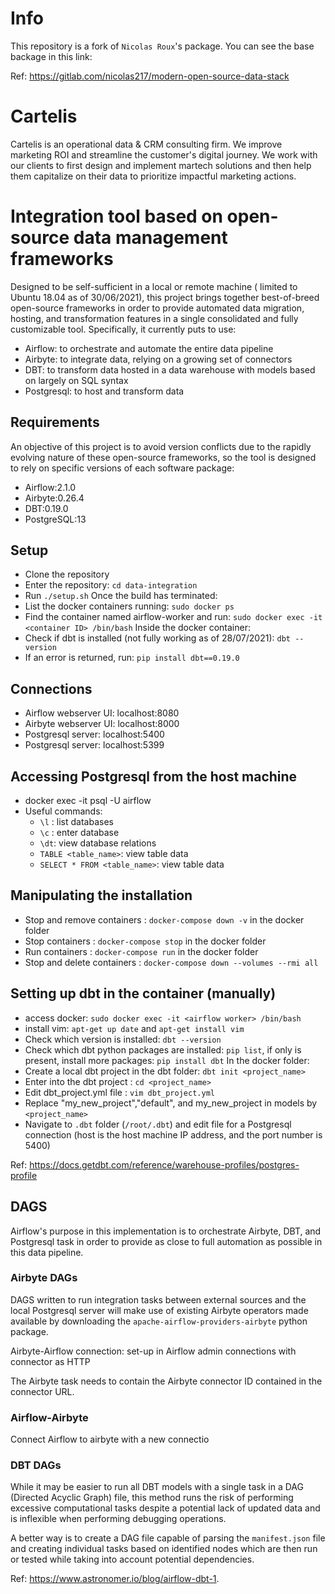 # Info
This repository is a fork of `Nicolas Roux`'s package. You can see the base backage in this link: 

Ref: https://gitlab.com/nicolas217/modern-open-source-data-stack


# Cartelis
Cartelis is an operational data & CRM consulting firm. We improve marketing ROI and streamline the customer's digital journey. We work with our clients to first design and implement martech solutions and then help them capitalize on their data to prioritize impactful marketing actions.

# Integration tool based on open-source data management frameworks
Designed to be self-sufficient in a local or remote machine ( limited to Ubuntu 18.04 as of 30/06/2021), this project brings together best-of-breed open-source frameworks in order to provide automated data migration, hosting, and transformation features in a single consolidated and fully customizable tool. Specifically, it currently puts to use:
- Airflow: to orchestrate and automate the entire data pipeline
- Airbyte: to integrate data, relying on a growing set of connectors
- DBT: to transform data hosted in a data warehouse with models based on largely on SQL syntax
- Postgresql: to host and transform data

## Requirements
An objective of this project is to avoid version conflicts due to the rapidly evolving nature of these open-source frameworks, so the tool is designed to rely on specific versions of each software package:
- Airflow:2.1.0
- Airbyte:0.26.4
- DBT:0.19.0
- PostgreSQL:13

## Setup
- Clone the repository
- Enter the repository: `cd data-integration`
- Run `./setup.sh`
Once the build has terminated:
- List the docker containers running: `sudo docker ps`
- Find the container named airflow-worker and run: `sudo docker exec -it <container ID> /bin/bash`
Inside the docker container:
- Check if dbt is installed (not fully working as of 28/07/2021): `dbt --version`
- If an error is returned, run: `pip install dbt==0.19.0`

## Connections
* Airflow webserver UI: localhost:8080
* Airbyte webserver UI: localhost:8000
* Postgresql server: localhost:5400
* Postgresql server: localhost:5399

## Accessing Postgresql from the host machine
- docker exec -it <Postgresql-docker-image-id> psql -U airflow
- Useful commands:
  * `\l` : list databases
  * `\c` <database>: enter database
  * `\dt`: view database relations
  * `TABLE <table_name>`: view table data
  * `SELECT * FROM <table_name>`: view table data


## Manipulating the installation
- Stop and remove containers : `docker-compose down -v` in the docker folder
- Stop containers : `docker-compose stop` in the docker folder
- Run containers : `docker-compose run` in the docker folder
- Stop and delete containers : `docker-compose down --volumes --rmi all`
## Setting up dbt in the container (manually)
- access docker: `sudo docker exec -it <airflow worker> /bin/bash`
- install vim: `apt-get up date` and `apt-get install vim`
- Check which version is installed: `dbt --version`
- Check which dbt python packages are installed: `pip list`, if only is present, install more packages: `pip install dbt`
In the docker folder:
- Create a local dbt project in the dbt folder: `dbt init <project_name>`
- Enter into the dbt project : `cd <project_name>`
- Edit dbt_project.yml file : `vim dbt_project.yml`
- Replace "my_new_project","default", and my_new_project in models by `<project_name>`
- Navigate to `.dbt` folder (`/root/.dbt`) and edit file for a Postgresql connection (host is the host machine IP address, and the port number is 5400)

Ref: https://docs.getdbt.com/reference/warehouse-profiles/postgres-profile

## DAGS
Airflow's purpose in this implementation is to orchestrate Airbyte, DBT, and Postgresql task in order to provide as close to full automation as possible in this data pipeline.

### Airbyte DAGs
DAGS written to run integration tasks between external sources and the local Postgresql server will make use of existing Airbyte operators made available by downloading the `apache-airflow-providers-airbyte` python package.

Airbyte-Airflow connection: set-up in Airflow admin connections with connector as HTTP

The Airbyte task needs to contain the Airbyte connector ID contained in the connector URL.

### Airflow-Airbyte
Connect Airflow to airbyte with a new connectio

### DBT DAGs
While it may be easier to run all DBT models with a single task in a DAG (Directed Acyclic Graph) file, this method runs the risk of performing excessive computational tasks despite a potential lack of updated data and is inflexible when performing debugging operations.

A better way is to create a DAG file capable of parsing the `manifest.json` file and creating individual tasks based on identified nodes which are then run or tested while taking into account potential dependencies.

Ref: https://www.astronomer.io/blog/airflow-dbt-1.
